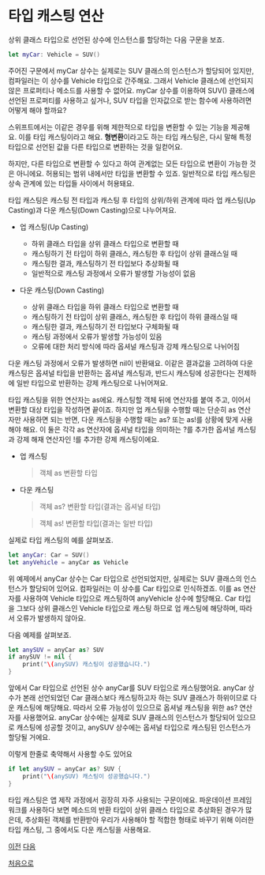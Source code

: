 # 타입 캐스팅 연산

상위 클래스 타입으로 선언된 상수에 인스턴스를 할당하는 다음 구문을 보죠.

```swift
let myCar: Vehicle = SUV()
```

주어진 구문에서 myCar 상수는 실제로는 SUV 클래스의 인스턴스가 할당되어 있지만, 컴파일러는 이 상수를 Vehicle 타입으로 간주해요. 그래서 Vehicle 클래스에 선언되지 않은 프로퍼티나 메소드를 사용할 수 없어요. myCar 상수를 이용하여 SUV() 클래스에 선언된 프로퍼티를 사용하고 싶거나, SUV 타입을 인자값으로 받는 함수에 사용하려면 어떻게 해야 할까요?

스위프트에서는 이같은 경우를 위해 제한적으로 타입을 변환할 수 있는 기능을 제공해요. 이를 타입 캐스팅이라고 해요. **형변환**이라고도 하는 타입 캐스팅은, 다시 말해 특정 타입으로 선언된 값을 다른 타입으로 변환하는 것을 일컫어요.

하지만, 다른 타입으로 변환할 수 있다고 하여 관계없는 모든 타입으로 변환이 가능한 것은 아니에요. 허용되는 범위 내에서만 타입을 변환할 수 있죠. 일반적으로 타입 캐스팅은 상속 관계에 있는 타입들 사이에서 허용돼요.

타입 캐스팅은 캐스팅 전 타입과 캐스팅 후 타입의 상위/하위 관계에 따라 업 캐스팅(Up Casting)과 다운 캐스팅(Down Casting)으로 나누어져요.

- 업 캐스팅(Up Casting)

  - 하위 클래스 타입을 상위 클래스 타입으로 변환할 때
  - 캐스팅하기 전 타입이 하위 클래스, 캐스팅한 후 타입이 상위 클래스일 때
  - 캐스팅한 결과, 캐스팅하기 전 타입보다 추상화될 때
  - 일반적으로 캐스팅 과정에서 오류가 발생할 가능성이 없음

- 다운 캐스팅(Down Casting)

  - 상위 클래스 타입을 하위 클래스 타입으로 변환할 때
  - 캐스팅하기 전 타입이 상위 클래스, 캐스팅한 후 타입이 하위 클래스일 때
  - 캐스팅한 결과, 캐스팅하기 전 타입보다 구체화될 때
  - 캐스팅 과정에서 오류가 발생할 가능성이 있음
  - 오류에 대한 처리 방식에 따라 옵셔널 캐스팅과 강제 캐스팅으로 나뉘어짐

다운 캐스팅 과정에서 오류가 발생하면 nil이 반환돼요. 이같은 결과값을 고려하여 다운 캐스팅은 옵셔널 타입을 반환하는 옵셔널 캐스팅과, 반드시 캐스팅에 성공한다는 전제하에 일반 타입으로 반환하는 강제 캐스팅으로 나뉘어져요.

타입 캐스팅을 위한 연산자는 as에요. 캐스팅할 객체 뒤에 연산자를 붙여 주고, 이어서 변환할 대상 타입을 작성하면 끝이죠. 하지만 업 캐스팅을 수행할 때는 단순히 as 연산자만 사용하면 되는 반면, 다운 캐스팅을 수행할 때는 as? 또는 as!를 상황에 맞게 사용해야 해요. 이 둘은 각각 as 연산자에 옵셔널 타입을 의미하는 ?를 추가한 옵셔널 캐스팅과 강제 해재 연산자인 !를 추가한 강제 캐스팅이에요.

- 업 캐스팅
  > 객체 as 변환할 타입
- 다운 캐스팅

  > 객체 as? 변환할 타입(결과는 옵셔널 타입)

  > 객체 as! 변환할 타입(결과는 일반 타입)

실제로 타입 캐스팅의 예를 살펴보죠.

```swift
let anyCar: Car = SUV()
let anyVehicle = anyCar as Vehicle
```

위 예제에서 anyCar 상수는 Car 타입으로 선언되었지만, 실제로는 SUV 클래스의 인스턴스가 할당되어 있어요. 컴파일러는 이 상수를 Car 타입으로 인식하겠죠. 이를 as 연산자를 사용하여 Vehicle 타입으로 캐스팅하여 anyVehicle 상수에 할당해요. Car 타입을 그보다 상위 클래스인 Vehicle 타입으로 캐스팅 하므로 업 캐스팅에 해당하며, 따라서 오류가 발생하지 않아요.

다음 예제를 살펴보죠.

```swift
let anySUV = anyCar as? SUV
if anySUV != nil {
    print("\(anySUV) 캐스팅이 성공했습니다.")
}
```

앞에서 Car 타입으로 선언된 상수 anyCar를 SUV 타입으로 캐스팅했어요. anyCar 상수가 본래 선언되었던 Car 클래스보다 캐스팅하고자 하는 SUV 클래스가 하위이므로 다운 캐스팅에 해당해요. 따라서 오류 가능성이 있으므로 옵셔널 캐스팅을 위한 as? 연산자를 사용했어요. anyCar 상수에는 실제로 SUV 클래스의 인스턴스가 할당되어 있으므로 캐스팅에 성공할 것이고, anySUV 상수에는 옵셔널 타입으로 캐스팅된 인스턴스가 할당될 거에요.

이렇게 한줄로 축약해서 사용할 수도 있어요

```swift
if let anySUV = anyCar as? SUV {
    print("\(anySUV) 캐스팅이 성공했습니다.")
}
```

타입 캐스팅은 앱 제작 과정에서 굉장히 자주 사용되는 구문이에요. 파운데이션 프레임워크를 사용하다 보면 메소드의 반환 타입이 상위 클래스 타입으로 추상화된 경우가 많은데, 추상화된 객체를 반환받아 우리가 사용해야 할 적합한 형태로 바꾸기 위해 이러한 타입 캐스팅, 그 중에서도 다운 캐스팅을 사용해요.

[이전](https://github.com/MojitoBar/iOS-DeepDive/blob/main/%EA%BC%BC%EA%BC%BC%ED%95%9C_%EC%9E%AC%EC%9D%80%EC%94%A8%EC%9D%98_Swift_%EB%AC%B8%EB%B2%95%ED%8E%B8/8.5.1.md)
[다음](https://github.com/MojitoBar/iOS-DeepDive/blob/main/%EA%BC%BC%EA%BC%BC%ED%95%9C_%EC%9E%AC%EC%9D%80%EC%94%A8%EC%9D%98_Swift_%EB%AC%B8%EB%B2%95%ED%8E%B8/8.5.3.md)

[처음으로](https://github.com/MojitoBar/iOS-DeepDive/blob/main/%EA%BC%BC%EA%BC%BC%ED%95%9C_%EC%9E%AC%EC%9D%80%EC%94%A8%EC%9D%98_Swift_%EB%AC%B8%EB%B2%95%ED%8E%B8/README.md)
